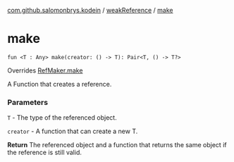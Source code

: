 [com.github.salomonbrys.kodein](../index.md) / [weakReference](index.md) / [make](.)

# make

`fun <T : Any> make(creator: () -> T): Pair<T, () -> T?>`

Overrides [RefMaker.make](../-ref-maker/make.md)

A Function that creates a reference.

### Parameters

`T` - The type of the referenced object.

`creator` - A function that can create a new T.

**Return**
The referenced object and a function that returns the same object if the reference is still valid.

